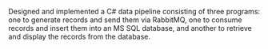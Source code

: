 Designed and implemented a C# data pipeline consisting of three programs: one to generate records and send them via RabbitMQ, one to consume records and insert them into an MS SQL database, and another to retrieve and display the records from the database. 
